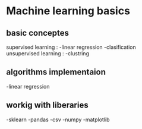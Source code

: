# Machine learning basics
## basic conceptes
supervised learning : 
-linear regression  -clasification<br>
unsupervised learning :
-clustring 
## algorithms implementaion 
-linear regression
## workig with liberaries
-sklearn
-pandas
-csv
-numpy
-matplotlib
